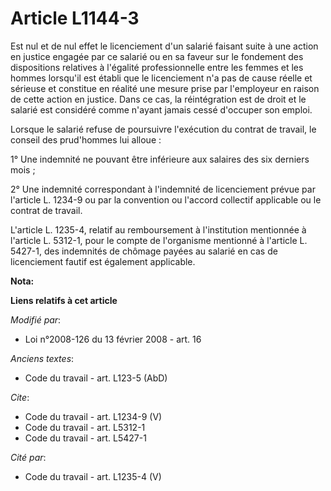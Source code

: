# Article L1144-3

Est nul et de nul effet le licenciement d'un salarié faisant suite à une action en justice engagée par ce salarié ou en sa
faveur sur le fondement des dispositions relatives à l'égalité professionnelle entre les femmes et les hommes lorsqu'il est
établi que le licenciement n'a pas de cause réelle et sérieuse et constitue en réalité une mesure prise par l'employeur en
raison de cette action en justice. Dans ce cas, la réintégration est de droit et le salarié est considéré comme n'ayant
jamais cessé d'occuper son emploi. 

Lorsque le salarié refuse de poursuivre l'exécution du contrat de travail, le conseil des prud'hommes lui alloue : 

1° Une indemnité ne pouvant être inférieure aux salaires des six derniers mois ; 

2° Une indemnité correspondant à l'indemnité de licenciement prévue par l'article L. 1234-9 ou par la convention ou l'accord
collectif applicable ou le contrat de travail. 

L'article L. 1235-4, relatif au remboursement à l'institution mentionnée à l'article L. 5312-1, pour le compte de l'organisme
mentionné à l'article L. 5427-1, des indemnités de chômage payées au salarié en cas de licenciement fautif est également
applicable.

**Nota:**



**Liens relatifs à cet article**

_Modifié par_:

  - Loi n°2008-126 du 13 février 2008 - art. 16

_Anciens textes_:

  - Code du travail - art. L123-5 (AbD)

_Cite_:

  - Code du travail - art. L1234-9 (V)
  - Code du travail - art. L5312-1
  - Code du travail - art. L5427-1

_Cité par_:

  - Code du travail - art. L1235-4 (V)
